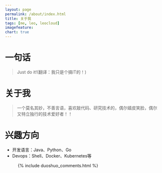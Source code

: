 ```yaml
---
layout: page
permalink: /about/index.html
title: 关于我
tags: [me, leo, leocloud]
imagefeature: 
chart: true
---
```


# 一句话

> Just do it!(翻译：我只是个搞IT的！)

# 关于我

> 一个莫名其妙，不善言语，喜欢敲代码、研究技术的，偶尔嬉皮笑脸，偶尔又特立独行的技术爱好者！！

# 兴趣方向

- 开发语言：Java、Python、Go
- Devops：Shell、Docker、Kubernetes等

<div class="cf"></div>
<section class="summer-disqus row">
<div class="small-12 columns">
<h1 class="summer-comments-header"></h1>
<div id="disqus_thread"></div>
{% include duoshuo_comments.html %}
</div>
</section>